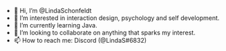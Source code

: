 - 👋 Hi, I’m @LindaSchonfeldt
- 👀 I’m interested in interaction design, psychology and self development. 
- 🌱 I’m currently learning Java.
- 💞️ I’m looking to collaborate on anything that sparks my interest. 
- 📫 How to reach me: Discord (@LindaS#6832)

<!---
aetrocity/aetrocity is a ✨ special ✨ repository because its `README.md` (this file) appears on your GitHub profile.
You can click the Preview link to take a look at your changes.
--->
